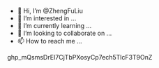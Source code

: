 - 👋 Hi, I’m @ZhengFuLiu
- 👀 I’m interested in ...
- 🌱 I’m currently learning ...
- 💞️ I’m looking to collaborate on ...
- 📫 How to reach me ...

<!---
ZhengFuLiu/ZhengFuLiu is a ✨ special ✨ repository because its `README.md` (this file) appears on your GitHub profile.
You can click the Preview link to take a look at your changes.
--->
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

